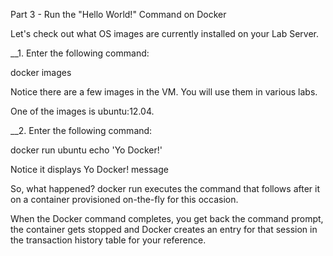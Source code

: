 Part 3 -  Run the "Hello World!" Command on Docker 

Let's check out what OS images are currently installed on your Lab Server.

__1.  Enter the following command:

docker images

Notice there are a few images in the VM. You will use them in various labs. 

One of the images is ubuntu:12.04.

__2.  Enter the following command:

docker run ubuntu echo 'Yo Docker!'

Notice it displays Yo Docker! message

So, what happened?
docker run executes the command that follows after it on a container provisioned on-the-fly for this occasion.   

When the Docker command completes, you get back the command prompt, the container  gets stopped and Docker creates an entry for that session in the transaction history table for your reference.

